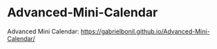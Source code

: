 # Advanced-Mini-Calendar
Advanced Mini Calendar: https://gabrielbonil.github.io/Advanced-Mini-Calendar/
